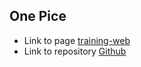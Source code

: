 ## One Pice

* Link to page [training-web](https://yecoak.github.io/training-web.github.io/)
* Link to repository [Github](https://github.com/yecoAK/training-web.github.io)